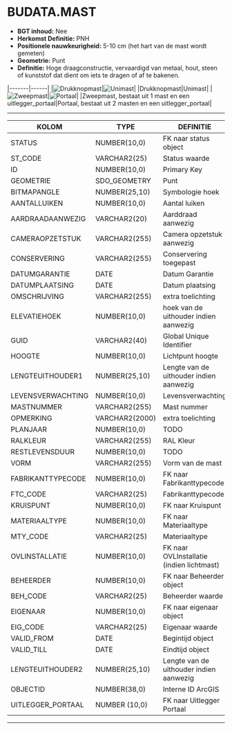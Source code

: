 ﻿# BUDATA.MAST


* __BGT inhoud:__ Nee
* __Herkomst Definitie:__ PNH
* __Positionele nauwkeurigheid:__ 5-10 cm (het hart van de mast wordt gemeten)
* __Geometrie:__ Punt
* __Definitie:__ Hoge draagconstructie, vervaardigd van metaal, hout, steen of kunststof dat dient om iets te dragen of af te bakenen.




|-------|------|
|![Drukknopmast](objectbladen\4_Ovl_Vri\mast_1.png)|![Unimast](objectbladen\4_Ovl_Vri\mast_2.png)|
|Drukknopmast|Unimast|
|![Zweepmast](objectbladen\4_Ovl_Vri\mast_3.png)|![Portaal](objectbladen\4_Ovl_Vri\mast_4.png)|
|Zweepmast, bestaat uit 1 mast en een uitlegger_portaal|Portaal, bestaat uit 2 masten en een uitlegger_portaal|

***

|KOLOM                           	|TYPE          	|DEFINITIE|
|------                          	|----          	|-----    |
|STATUS                          	|NUMBER(10,0)  	|FK naar status object|
|ST_CODE                         	|VARCHAR2(25)  	|Status waarde|
|ID                              	|NUMBER(10,0)  	|Primary Key|
|GEOMETRIE                       	|SDO_GEOMETRY  	|Punt|
|BITMAPANGLE                     	|NUMBER(25,10) 	|Symbologie hoek|
|AANTALLUIKEN                    	|NUMBER(10,0)  	|Aantal luiken|
|AARDRAADAANWEZIG                	|VARCHAR2(20)  	|Aarddraad aanwezig|
|CAMERAOPZETSTUK                 	|VARCHAR2(255) 	|Camera opzetstuk aanwezig|
|CONSERVERING                    	|VARCHAR2(255) 	|Conservering toegepast|
|DATUMGARANTIE                   	|DATE          	|Datum Garantie|
|DATUMPLAATSING                  	|DATE          	|Datum plaatsing|
|OMSCHRIJVING                    	|VARCHAR2(255) 	|extra toelichting|
|ELEVATIEHOEK                    	|NUMBER(10,0)  	|hoek van de uithouder indien aanwezig|
|GUID                            	|VARCHAR2(40)  	|Global Unique Identifier|
|HOOGTE                          	|NUMBER(10,0)  	|Lichtpunt hoogte|
|LENGTEUITHOUDER1                	|NUMBER(25,10) 	|Lengte van de uithouder indien aanwezig|
|LEVENSVERWACHTING               	|NUMBER(10,0)  	|Levensverwachting|
|MASTNUMMER                      	|VARCHAR2(255) 	|Mast nummer|
|OPMERKING                       	|VARCHAR2(2000)	|extra toelichting|
|PLANJAAR                        	|NUMBER(10,0)  	|TODO|
|RALKLEUR                        	|VARCHAR2(255) 	|RAL Kleur|
|RESTLEVENSDUUR                  	|NUMBER(10,0)  	|TODO|
|VORM                            	|VARCHAR2(255) 	|Vorm van de mast|
|FABRIKANTTYPECODE               	|NUMBER(10,0)  	|FK naar Fabrikanttypecode|
|FTC_CODE                        	|VARCHAR2(25)  	|Fabrikanttypecode|
|KRUISPUNT                       	|NUMBER(10,0)  	|FK naar Kruispunt|
|MATERIAALTYPE                   	|NUMBER(10,0)  	|FK naar Materiaaltype|
|MTY_CODE                        	|VARCHAR2(25)  	|Materiaaltype|
|OVLINSTALLATIE                  	|NUMBER(10,0)  	|FK naar OVLInstallatie (indien lichtmast)|
|BEHEERDER                       	|NUMBER(10,0)  	|FK naar Beheerder object|
|BEH_CODE                        	|VARCHAR2(25)  	|Beheerder waarde|
|EIGENAAR                        	|NUMBER(10,0)  	|FK naar eigenaar object|
|EIG_CODE                        	|VARCHAR2(25)  	|Eigenaar waarde|
|VALID_FROM                      	|DATE          	|Begintijd object|
|VALID_TILL                      	|DATE          	|Eindtijd object|
|LENGTEUITHOUDER2                	|NUMBER(25,10) 	|Lengte van de uithouder indien aanwezig|
|OBJECTID                        	|NUMBER(38,0)   |Interne ID ArcGIS|
|UITLEGGER_PORTAAL					|NUMBER (10,0)	|FK naar Uitlegger Portaal|

***

